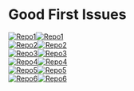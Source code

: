 # Good First Issues

[![Repo1](https://pse-good-first-issues.vercel.app/api/issue-preview?issueIndex=0#gh-dark-mode-only)](https://pse-good-first-issues.vercel.app/api/issue-redirect?repoIndex=0&issueIndex=0#gh-dark-mode-only)[![Repo1](https://pse-good-first-issues.vercel.app/api/issue-preview?lightMode=true&issueIndex=0#gh-light-mode-only)](https://pse-good-first-issues.vercel.app/api/issue-redirect?repoIndex=0&issueIndex=0#gh-light-mode-only)  
[![Repo2](https://pse-good-first-issues.vercel.app/api/issue-preview?issueIndex=1#gh-dark-mode-only)](https://pse-good-first-issues.vercel.app/api/issue-redirect?repoIndex=0&issueIndex=1#gh-dark-mode-only)[![Repo2](https://pse-good-first-issues.vercel.app/api/issue-preview?lightMode=true&issueIndex=1#gh-light-mode-only)](https://pse-good-first-issues.vercel.app/api/issue-redirect?repoIndex=0&issueIndex=1#gh-light-mode-only)  
[![Repo3](https://pse-good-first-issues.vercel.app/api/issue-preview?issueIndex=2#gh-dark-mode-only)](https://pse-good-first-issues.vercel.app/api/issue-redirect?repoIndex=0&issueIndex=2#gh-dark-mode-only)[![Repo3](https://pse-good-first-issues.vercel.app/api/issue-preview?lightMode=true&issueIndex=2#gh-light-mode-only)](https://pse-good-first-issues.vercel.app/api/issue-redirect?repoIndex=0&issueIndex=2#gh-light-mode-only)  
[![Repo4](https://pse-good-first-issues.vercel.app/api/issue-preview?issueIndex=3#gh-dark-mode-only)](https://pse-good-first-issues.vercel.app/api/issue-redirect?repoIndex=1&issueIndex=0#gh-dark-mode-only)[![Repo4](https://pse-good-first-issues.vercel.app/api/issue-preview?lightMode=true&issueIndex=3#gh-light-mode-only)](https://pse-good-first-issues.vercel.app/api/issue-redirect?repoIndex=1&issueIndex=0#gh-light-mode-only)  
[![Repo5](https://pse-good-first-issues.vercel.app/api/issue-preview?issueIndex=4#gh-dark-mode-only)](https://pse-good-first-issues.vercel.app/api/issue-redirect?repoIndex=1&issueIndex=1#gh-dark-mode-only)[![Repo5](https://pse-good-first-issues.vercel.app/api/issue-preview?lightMode=true&issueIndex=4#gh-light-mode-only)](https://pse-good-first-issues.vercel.app/api/issue-redirect?repoIndex=1&issueIndex=1#gh-light-mode-only)  
[![Repo6](https://pse-good-first-issues.vercel.app/api/issue-preview?issueIndex=5#gh-dark-mode-only)](https://pse-good-first-issues.vercel.app/api/issue-redirect?repoIndex=1&issueIndex=2#gh-dark-mode-only)[![Repo6](https://pse-good-first-issues.vercel.app/api/issue-preview?lightMode=true&issueIndex=5#gh-light-mode-only)](https://pse-good-first-issues.vercel.app/api/issue-redirect?repoIndex=1&issueIndex=2#gh-light-mode-only)
